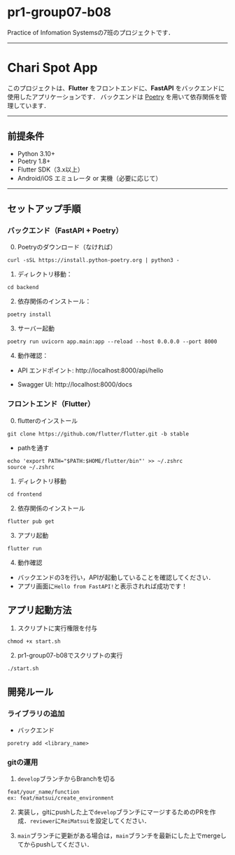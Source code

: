 # pr1-group07-b08
Practice of Infomation Systemsの7班のプロジェクトです．

---

# Chari Spot App

このプロジェクトは、**Flutter** をフロントエンドに、**FastAPI** をバックエンドに使用したアプリケーションです． 
バックエンドは [Poetry](https://python-poetry.org/) を用いて依存関係を管理しています．

---

## 前提条件

- Python 3.10+
- Poetry 1.8+
- Flutter SDK（3.x以上）
- Android/iOS エミュレータ or 実機（必要に応じて）

---

## セットアップ手順

### バックエンド（FastAPI + Poetry）

0. Poetryのダウンロード（なければ）
```
curl -sSL https://install.python-poetry.org | python3 -
```

1. ディレクトリ移動：

```
cd backend
```

2. 依存関係のインストール：

```
poetry install
```

3. サーバー起動
```
poetry run uvicorn app.main:app --reload --host 0.0.0.0 --port 8000
```

4. 動作確認：

* API エンドポイント: http://localhost:8000/api/hello

* Swagger UI: http://localhost:8000/docs

### フロントエンド（Flutter）

0. flutterのインストール
```
git clone https://github.com/flutter/flutter.git -b stable
```
* pathを通す
```
echo 'export PATH="$PATH:$HOME/flutter/bin"' >> ~/.zshrc
source ~/.zshrc
```

1. ディレクトリ移動
```
cd frontend
```

2. 依存関係のインストール
```
flutter pub get
```

3. アプリ起動
```
flutter run
```

4. 動作確認
* バックエンドの3を行い，APIが起動していることを確認してください．
* アプリ画面に`Hello from FastAPI!`と表示されれば成功です！

## アプリ起動方法

1. スクリプトに実行権限を付与
```
chmod +x start.sh
```

2.  pr1-group07-b08でスクリプトの実行
```
./start.sh
```
## 開発ルール

### ライブラリの追加
* バックエンド
```
poretry add <library_name>
```

### gitの運用
1. ``develop``ブランチからBranchを切る
```
feat/your_name/function
ex: feat/matsui/create_environment
```
2. 実装し，gitにpushした上で``develop``ブランチにマージするためのPRを作成．``reviewer``に``ReiMatsui``を設定してください．

3. ``main``ブランチに更新がある場合は，``main``ブランチを最新にした上でmergeしてからpushしてください．